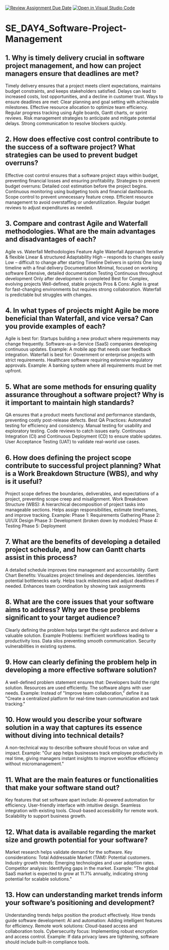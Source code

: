 [![Review Assignment Due Date](https://classroom.github.com/assets/deadline-readme-button-22041afd0340ce965d47ae6ef1cefeee28c7c493a6346c4f15d667ab976d596c.svg)](https://classroom.github.com/a/9pw6JKcu)
[![Open in Visual Studio Code](https://classroom.github.com/assets/open-in-vscode-2e0aaae1b6195c2367325f4f02e2d04e9abb55f0b24a779b69b11b9e10269abc.svg)](https://classroom.github.com/online_ide?assignment_repo_id=18813148&assignment_repo_type=AssignmentRepo)
# SE_DAY4_Software-Project-Management
## 1. Why is timely delivery crucial in software project management, and how can project managers ensure that deadlines are met?
Timely delivery ensures that a project meets client expectations, maintains budget constraints, and keeps stakeholders satisfied. Delays can lead to increased costs, lost opportunities, and a decline in customer trust.
Ways to ensure deadlines are met:
Clear planning and goal setting with achievable milestones.
Effective resource allocation to optimize team efficiency.
Regular progress tracking using Agile boards, Gantt charts, or sprint reviews.
Risk management strategies to anticipate and mitigate potential delays.
Strong communication to resolve blockers quickly.
## 2. How does effective cost control contribute to the success of a software project? What strategies can be used to prevent budget overruns?
Effective cost control ensures that a software project stays within budget, preventing financial losses and ensuring profitability.
Strategies to prevent budget overruns:
Detailed cost estimation before the project begins.
Continuous monitoring using budgeting tools and financial dashboards.
Scope control to prevent unnecessary feature creep.
Efficient resource management to avoid overstaffing or underutilization.
Regular budget reviews to adjust expenditures as needed.
## 3. Compare and contrast Agile and Waterfall methodologies. What are the main advantages and disadvantages of each?
Agile vs. Waterfall Methodologies
Feature         	Agile     	                                          Waterfall
Approach       	Iterative & flexible	                                Linear & structured
Adaptability	   High – responds to changes easily	                 Low – difficult to change after starting
Timeline	       Delivers in sprints	                              One long timeline with a final delivery
Documentation    	Minimal, focused on working software          	   Extensive, detailed documentation
Testing         	Continuous throughout development	                  Only after development is completed
Best for	        Complex, evolving projects	                        Well-defined, stable projects
Pros & Cons:
Agile is great for fast-changing environments but requires strong collaboration.
Waterfall is predictable but struggles with changes.
## 4. In what types of projects might Agile be more beneficial than Waterfall, and vice versa? Can you provide examples of each?
Agile is best for:
Startups building a new product where requirements may change frequently.
Software-as-a-Service (SaaS) companies developing continuous updates.
Example: A mobile app that needs user feedback integration.
Waterfall is best for:
Government or enterprise projects with strict requirements.
Healthcare software requiring extensive regulatory approvals.
Example: A banking system where all requirements must be met upfront.
## 5. What are some methods for ensuring quality assurance throughout a software project? Why is it important to maintain high standards?
QA ensures that a product meets functional and performance standards, preventing costly post-release defects.
Best QA Practices:
Automated testing for efficiency and consistency.
Manual testing for usability and exploratory testing.
Code reviews to catch issues early.
Continuous Integration (CI) and Continuous Deployment (CD) to ensure stable updates.
User Acceptance Testing (UAT) to validate real-world use cases.
## 6. How does defining the project scope contribute to successful project planning? What is a Work Breakdown Structure (WBS), and why is it useful?
Project scope defines the boundaries, deliverables, and expectations of a project, preventing scope creep and misalignment.
Work Breakdown Structure (WBS):
A hierarchical decomposition of project tasks into manageable sections.
Helps assign responsibilities, estimate timeframes, and improve tracking.
Example:
Phase 1: Requirements Gathering
Phase 2: UI/UX Design
Phase 3: Development (broken down by modules)
Phase 4: Testing
Phase 5: Deployment
## 7. What are the benefits of developing a detailed project schedule, and how can Gantt charts assist in this process?
A detailed schedule improves time management and accountability.
Gantt Chart Benefits:
Visualizes project timelines and dependencies.
Identifies potential bottlenecks early.
Helps track milestones and adjust deadlines if needed.
Enhances team coordination by showing task assignments
## 8. What are the core issues that your software aims to address? Why are these problems significant to your target audience?
Clearly defining the problem helps target the right audience and deliver a valuable solution.
Example Problems:
Inefficient workflows leading to productivity loss.
Data silos preventing smooth communication.
Security vulnerabilities in existing systems.
## 9. How can clearly defining the problem help in developing a more effective software solution?
A well-defined problem statement ensures that:
Developers build the right solution.
Resources are used efficiently.
The software aligns with user needs.
Example: Instead of "Improve team collaboration," define it as "Create a centralized platform for real-time team communication and task tracking."
## 10. How would you describe your software solution in a way that captures its essence without diving into technical details?
A non-technical way to describe software should focus on value and impact.
Example:
"Our app helps businesses track employee productivity in real time, giving managers instant insights to improve workflow efficiency without micromanagement."
## 11. What are the main features or functionalities that make your software stand out?
Key features that set software apart include:
AI-powered automation for efficiency.
User-friendly interface with intuitive design.
Seamless integration with existing tools.
Cloud-based accessibility for remote work.
Scalability to support business growth.
## 12. What data is available regarding the market size and growth potential for your software?
Market research helps validate demand for the software.
Key considerations:
Total Addressable Market (TAM): Potential customers.
Industry growth trends: Emerging technologies and user adoption rates.
Competitor analysis: Identifying gaps in the market.
Example: "The global SaaS market is expected to grow at 11.7% annually, indicating strong potential for scalable solutions."
## 13. How can understanding market trends inform your software’s positioning and development?
Understanding trends helps position the product effectively.
How trends guide software development:
AI and automation: Adding intelligent features for efficiency.
Remote work solutions: Cloud-based access and collaboration tools.
Cybersecurity focus: Implementing robust encryption and access control.
Example: If data privacy laws are tightening, software should include built-in compliance tools.
